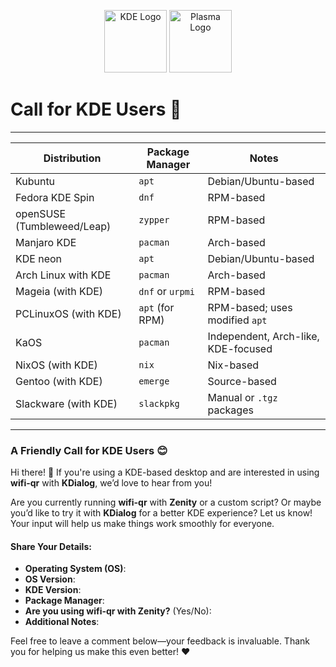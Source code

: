 <p align="center">
  <img src="https://kde.org/stuff/clipart/logo/kde-logo-white-blue-rounded-source.svg" alt="KDE Logo" width="100">  
  <img src="https://kde.org/stuff/clipart/logo/plasma-logo-colorful.svg" alt="Plasma Logo" width="100">

</p>

# Call for KDE Users 🚀

---

| Distribution        | Package Manager | Notes                                |
|---------------------|-----------------|--------------------------------------|
| Kubuntu             | `apt`          | Debian/Ubuntu-based                 |
| Fedora KDE Spin     | `dnf`          | RPM-based                           |
| openSUSE (Tumbleweed/Leap) | `zypper`  | RPM-based                           |
| Manjaro KDE         | `pacman`       | Arch-based                          |
| KDE neon            | `apt`          | Debian/Ubuntu-based                 |
| Arch Linux with KDE | `pacman`       | Arch-based                          |
| Mageia (with KDE)   | `dnf` or `urpmi` | RPM-based                          |
| PCLinuxOS (with KDE)| `apt` (for RPM) | RPM-based; uses modified `apt`      |
| KaOS                | `pacman`       | Independent, Arch-like, KDE-focused |
| NixOS (with KDE)    | `nix`          | Nix-based                           |
| Gentoo (with KDE)   | `emerge`       | Source-based                        |
| Slackware (with KDE)| `slackpkg`     | Manual or `.tgz` packages           |

---

### A Friendly Call for KDE Users 😊

Hi there! 👋 If you're using a KDE-based desktop and are interested in using **wifi-qr** with **KDialog**, we’d love to hear from you! 

Are you currently running **wifi-qr** with **Zenity** or a custom script? Or maybe you’d like to try it with **KDialog** for a better KDE experience? Let us know! Your input will help us make things work smoothly for everyone.

#### Share Your Details:
- **Operating System (OS)**:  
- **OS Version**:  
- **KDE Version**:  
- **Package Manager**:  
- **Are you using wifi-qr with Zenity?** (Yes/No):  
- **Additional Notes**:  

Feel free to leave a comment below—your feedback is invaluable. Thank you for helping us make this even better! ❤️
